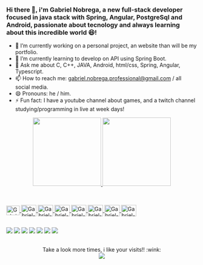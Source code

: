 ### Hi there 👋, i'm Gabriel Nobrega, a new full-stack developer focused in java stack with Spring, Angular, PostgreSql and Android, passionate about tecnology and always learning about this incredible world 😆!

- 🔭 I’m currently working on a personal project, an website than will be my portfolio.
- 🌱 I’m currently learning to develop on API using Spring Boot. 
- 💬 Ask me about C, C++, JAVA, Android, html/css, Spring, Angular, Typescript.
- 📫 How to reach me: gabriel.nobrega.professional@gmail.com / all social media.
- 😄 Pronouns: he / him.
- ⚡ Fun fact: I have a youtube channel about games, and a twitch channel studying/programming in live at week days!


<div align="center">
  <a href="https://github.com/NBrcS">
  <img height="180em" src="https://github-readme-stats.vercel.app/api?username=NBrcS&show_icons=true&theme=vision-friendly-dark&include_all_commits=true&count_private=true"/>
  <img height="180em" src="https://github-readme-stats.vercel.app/api/top-langs/?username=NBrcS&layout=compact&langs_count=7&theme=vision-friendly-dark"/>
</div>
  
  ##
  
<div style="display: inline_block"><br>
  <img align="center" alt="Gabriel-Spring" height="25" width="35" src="https://cdn.jsdelivr.net/gh/devicons/devicon/icons/spring/spring-original.svg">
  <img align="center" alt="Gabriel-Java" height="30" width="40" src="https://cdn.jsdelivr.net/gh/devicons/devicon/icons/java/java-original.svg">
  <img align="center" alt="Gabriel-Angular" height="30" width="40" src="https://cdn.jsdelivr.net/gh/devicons/devicon/icons/angularjs/angularjs-original.svg">
  <img align="center" alt="Gabriel-Typescript" height="30" width="40" src="https://cdn.jsdelivr.net/gh/devicons/devicon/icons/typescript/typescript-original.svg">
  <img align="center" alt="Gabriel-Android" height="30" width="40" src="https://cdn.jsdelivr.net/gh/devicons/devicon/icons/android/android-original.svg">
  <img align="center" alt="Gabriel-Postgre" height="30" width="40" src="https://cdn.jsdelivr.net/gh/devicons/devicon/icons/postgresql/postgresql-original.svg">
  
  <img align="center" alt="Gabriel-C" height="30" width="40" src="https://cdn.jsdelivr.net/gh/devicons/devicon/icons/c/c-original.svg">
  <img align="center" alt="Gabriel-C++" height="30" width="40" src="https://cdn.jsdelivr.net/gh/devicons/devicon/icons/cplusplus/cplusplus-original.svg">
</div>
  
  ##
  
  <div> 
    <a href="https://www.linkedin.com/in/gabriel-nóbrega/" target="_blank"><img src="https://img.shields.io/badge/LinkedIn-0077B5?style=for-the-badge&logo=linkedin&logoColor=white" target="_blank"></a>
  <a href="https://www.youtube.com/channel/UCdAaaW1Bj-p7PbjZx5qCTfw" target="_blank"><img src="https://img.shields.io/badge/YouTube-FF0000?style=for-the-badge&logo=youtube&logoColor=white" target="_blank"></a>
  <a href="https://www.instagram.com/nbr_cs/" target="_blank"><img src="https://img.shields.io/badge/-Instagram-%23E4405F?style=for-the-badge&logo=instagram&logoColor=white" target="_blank"></a>
 	<a href="https://www.twitch.tv/nbr_cs02" target="_blank"><img src="https://img.shields.io/badge/Twitch-9146FF?style=for-the-badge&logo=twitch&logoColor=white" target="_blank"></a>
  <a href="https://www.facebook.com/gabriel.nobrega.0210" target="_blank"><img src="https://img.shields.io/badge/Facebook-1877F2?style=for-the-badge&logo=facebook&logoColor=white" target="_blank"></a>
 	<a href="https://twitter.com/NBR_cs" target="_blank"><img src="https://img.shields.io/badge/Twitter-1DA1F2?style=for-the-badge&logo=twitter&logoColor=white" target="_blank"></a>
  <a href = "mailto:gabriel.nobrega.professional@gmail.com"><img src="https://img.shields.io/badge/-Gmail-%23333?style=for-the-badge&logo=gmail&logoColor=white" target="_blank"></a>
</div>
  
  <p align="center"><br> 
    Take a look more times, i like your visits!! :wink:<br>
    <img src="https://profile-counter.glitch.me/NBrcS/count.svg" />
  </p>

